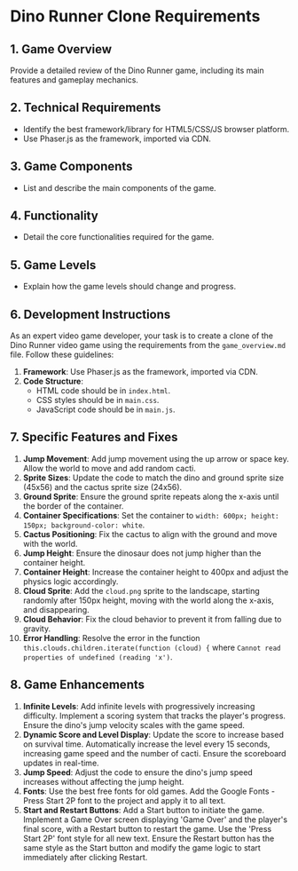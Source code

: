 # Dino Runner Clone Requirements

## 1. Game Overview

Provide a detailed review of the Dino Runner game, including its main features and gameplay mechanics.

## 2. Technical Requirements

- Identify the best framework/library for HTML5/CSS/JS browser platform.
- Use Phaser.js as the framework, imported via CDN.

## 3. Game Components

- List and describe the main components of the game.

## 4. Functionality

- Detail the core functionalities required for the game.

## 5. Game Levels

- Explain how the game levels should change and progress.

## 6. Development Instructions

As an expert video game developer, your task is to create a clone of the Dino Runner video game using the requirements from the `game_overview.md` file. Follow these guidelines:

1. **Framework**: Use Phaser.js as the framework, imported via CDN.
2. **Code Structure**:
   - HTML code should be in `index.html`.
   - CSS styles should be in `main.css`.
   - JavaScript code should be in `main.js`.

## 7. Specific Features and Fixes

1. **Jump Movement**: Add jump movement using the up arrow or space key. Allow the world to move and add random cacti.
2. **Sprite Sizes**: Update the code to match the dino and ground sprite size (45x56) and the cactus sprite size (24x56).
3. **Ground Sprite**: Ensure the ground sprite repeats along the x-axis until the border of the container.
4. **Container Specifications**: Set the container to `width: 600px; height: 150px; background-color: white`.
5. **Cactus Positioning**: Fix the cactus to align with the ground and move with the world.
6. **Jump Height**: Ensure the dinosaur does not jump higher than the container height.
7. **Container Height**: Increase the container height to 400px and adjust the physics logic accordingly.
8. **Cloud Sprite**: Add the `cloud.png` sprite to the landscape, starting randomly after 150px height, moving with the world along the x-axis, and disappearing.
9. **Cloud Behavior**: Fix the cloud behavior to prevent it from falling due to gravity.
10. **Error Handling**: Resolve the error in the function `this.clouds.children.iterate(function (cloud) {` where `Cannot read properties of undefined (reading 'x')`.

## 8. Game Enhancements

1. **Infinite Levels**: Add infinite levels with progressively increasing difficulty. Implement a scoring system that tracks the player's progress. Ensure the dino's jump velocity scales with the game speed.
2. **Dynamic Score and Level Display**: Update the score to increase based on survival time. Automatically increase the level every 15 seconds, increasing game speed and the number of cacti. Ensure the scoreboard updates in real-time.
3. **Jump Speed**: Adjust the code to ensure the dino's jump speed increases without affecting the jump height.
4. **Fonts**: Use the best free fonts for old games. Add the Google Fonts - Press Start 2P font to the project and apply it to all text.
5. **Start and Restart Buttons**: Add a Start button to initiate the game. Implement a Game Over screen displaying 'Game Over' and the player's final score, with a Restart button to restart the game. Use the 'Press Start 2P' font style for all new text. Ensure the Restart button has the same style as the Start button and modify the game logic to start immediately after clicking Restart.
